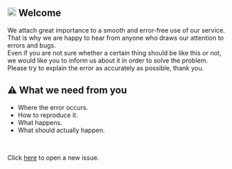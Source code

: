 ## <img src="https://user-images.githubusercontent.com/1303154/88677602-1635ba80-d120-11ea-84d8-d263ba5fc3c0.gif" width="20px" alt="hi"> Welcome

We attach great importance to a smooth and error-free use of our service. That is why we are happy to hear from anyone who draws our attention to errors and bugs.<br />
Even if you are not sure whether a certain thing should be like this or not, we would like you to inform us about it in order to solve the problem.<br />
Please try to explain the error as accurately as possible, thank you.

## ⚠️ What we need from you
- Where the error occurs.
- How to reproduce it.
- What happens.
- What should actually happen.
<br />

Click [here](https://github.com/xyna-dev/issues/issues/new) to open a new issue. <br />
